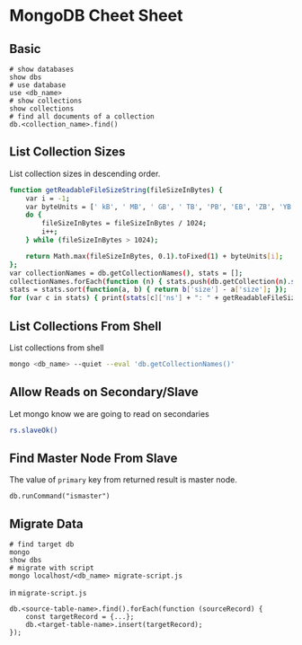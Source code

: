 # MongoDB Cheet Sheet

## Basic

```
# show databases
show dbs
# use database
use <db_name>
# show collections
show collections
# find all documents of a collection
db.<collection_name>.find()
```

## List Collection Sizes

List collection sizes in descending order.

```bash
function getReadableFileSizeString(fileSizeInBytes) {
    var i = -1;
    var byteUnits = [' kB', ' MB', ' GB', ' TB', 'PB', 'EB', 'ZB', 'YB'];
    do {
        fileSizeInBytes = fileSizeInBytes / 1024;
        i++;
    } while (fileSizeInBytes > 1024);

    return Math.max(fileSizeInBytes, 0.1).toFixed(1) + byteUnits[i];
};
var collectionNames = db.getCollectionNames(), stats = [];
collectionNames.forEach(function (n) { stats.push(db.getCollection(n).stats()); });
stats = stats.sort(function(a, b) { return b['size'] - a['size']; });
for (var c in stats) { print(stats[c]['ns'] + ": " + getReadableFileSizeString(stats[c]['size']) + " (" + getReadableFileSizeString(stats[c]['storageSize']) + ")"); }
```

## List Collections From Shell

List collections from shell

```bash
mongo <db_name> --quiet --eval 'db.getCollectionNames()'
```

## Allow Reads on Secondary/Slave

Let mongo know we are going to read on secondaries

```bash
rs.slaveOk()
```

## Find Master Node From Slave

The value of `primary` key from returned result is master node.

```
db.runCommand("ismaster")
```

## Migrate Data

```
# find target db
mongo
show dbs
# migrate with script
mongo localhost/<db_name> migrate-script.js
```

in `migrate-script.js`

```
db.<source-table-name>.find().forEach(function (sourceRecord) {
    const targetRecord = {...};
    db.<target-table-name>.insert(targetRecord);
});
```
